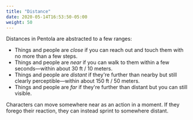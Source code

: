```yaml
---
title: "Distance"
date: 2020-05-14T16:53:50-05:00
weight: 50
---
```


Distances in Pentola are abstracted to a few ranges:

- Things and people are _close_ if you can reach out and touch them with no more than a few steps.
- Things and people are _near_ if you can walk to them within a few seconds—within about 30 ft / 10 meters.
- Things and people are _distant_ if they're further than nearby but still clearly perceptible—within about 150 ft / 50 meters.
- Things and people are _far_ if they're further than distant but you can still visible.

Characters can move somewhere near as an action in a moment.
If they forego their reaction, they can instead sprint to somewhere distant.

